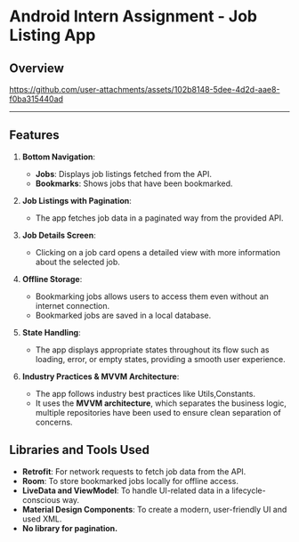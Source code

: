 # Android Intern Assignment - Job Listing App

## Overview

https://github.com/user-attachments/assets/102b8148-5dee-4d2d-aae8-f0ba315440ad

---

## Features

1. **Bottom Navigation**:  
   - **Jobs**: Displays job listings fetched from the API.  
   - **Bookmarks**: Shows jobs that have been bookmarked.

2. **Job Listings with Pagination**:  
   - The app fetches job data in a paginated way from the provided API.  

3. **Job Details Screen**:  
   - Clicking on a job card opens a detailed view with more information about the selected job.

4. **Offline Storage**:  
   - Bookmarking jobs allows users to access them even without an internet connection.  
   - Bookmarked jobs are saved in a local database.

5. **State Handling**:  
   - The app displays appropriate states throughout its flow such as loading, error, or empty states, providing a smooth user experience.

6. **Industry Practices & MVVM Architecture**:  
   - The app follows industry best practices like Utils,Constants.
   - It uses the **MVVM architecture**, which separates the business logic, multiple repositories have been used to ensure clean separation of concerns.

## Libraries and Tools Used

- **Retrofit**: For network requests to fetch job data from the API.
- **Room**: To store bookmarked jobs locally for offline access.
- **LiveData and ViewModel**: To handle UI-related data in a lifecycle-conscious way.
- **Material Design Components**: To create a modern, user-friendly UI and used XML.
- **No library for pagination.**
